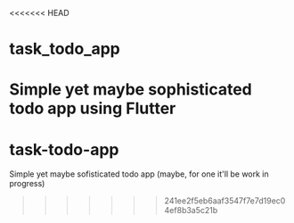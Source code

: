 <<<<<<< HEAD
# task_todo_app

Simple yet maybe sophisticated todo app using Flutter
=======
# task-todo-app
Simple yet maybe sofisticated todo app (maybe, for one it'll be work in progress)
>>>>>>> 241ee2f5eb6aaf3547f7e7d19ec04ef8b3a5c21b
